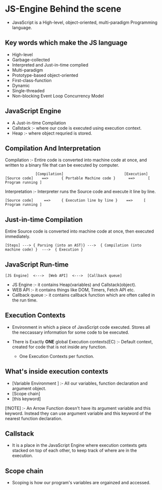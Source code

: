 # JS-Engine Behind the scene

- JavaScript is a High-level, object-oriented, multi-paradigm Programming language.

## Key words which make the JS language

- High-level
- Garbage-collected
- Interpreted and Just-in-time complied
- Multi-paradigm
- Prototype-based object-oriented
- First-class-function
- Dynamic
- Single-threaded
- Non-blocking Event Loop Concurrency Model

## JavaScript Engine

- A Just-in-time Compilation
- Callstack :- where our code is executed using execution context.
- Heap :- where object requried is stored.

## Compilation And Interpretation

Compilation :- Entire code is converted into machine code at once, and written to a binary file that can be executed by computer.

                  [Compilation]                            [Execution]
    [Source code]    ==>      { Portable Machine code }      ==>      [ Program running ]

Interpretation :- Interpreter runs the Source code and execute it line by line.

    [Source code]     ==>     { Execution line by line }    ==>     [ Program running ]

## Just-in-time Compilation

Entire Source code is converted into machine code at once, then executed immediately.

    [Steps] ---> { Parsing (into an AST)} --->  { Compilation (into machine code) }  --->  { Execution }

## JavaScript Run-time

    [JS Engine]  <--->  [Web API]  <--->  [Callback queue]

- JS Engine :- it contains Heap(variables) and Callstack(object).
- WEB API :- it contains things like DOM, Timers, Fetch API etc.
- Callback queue :- it contains callback function which are often called in the run time.

## Execution Contexts

- Environment in which a piece of JavaScript code executed. Stores all the neccassary information for some code to be
  executed.

- There is Exactly **ONE** global Execution contexts(EC) :- Default context,
  created for code that is not inside any function.

  - One Execution Contexts per function.

## What's inside execution contexts

- [Variable Environment ] :- All our variables, function declaration and argument object.
- [Scope chain]
- [this keyword]

[!NOTE] :- An Arrow Function doesn't have its argument variable and this keyword. Instead they can use argument variable
and this keyword of the nearest function declaration.

## Callstack

- It is a place in the JavaScript Engine where execution contexts gets stacked on top of each other, to keep track of where are in the execution.

## Scope chain

- Scoping is how our program's variables are orgainzed and accessed.
